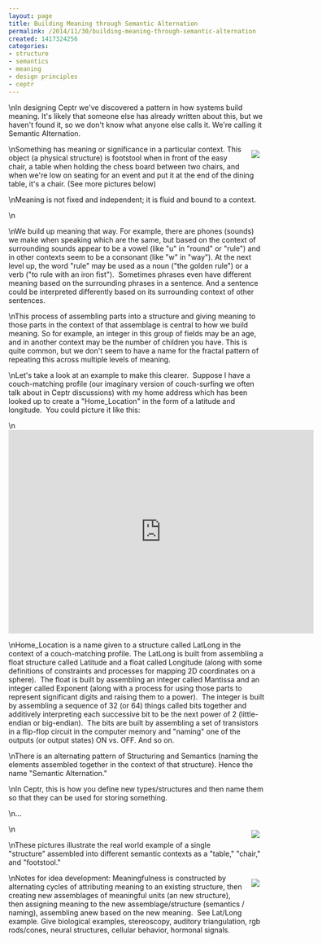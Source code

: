 ```yaml
---
layout: page
title: Building Meaning through Semantic Alternation
permalink: /2014/11/30/building-meaning-through-semantic-alternation
created: 1417324256
categories:
- structure
- semantics
- meaning
- design principles
- ceptr
---
```

\nIn designing Ceptr we've discovered a pattern in how systems build meaning. It's likely that someone else has already written about this, but we haven't found it, so we don't know what anyone else calls it. We're calling it Semantic Alternation.</p>\n<img src="{{ site.urlimg }}images/ott1.jpg" style="float: right; padding: 10px;">Something has meaning or significance in a particular context. This object (a physical structure) is footstool when in front of the easy chair, a table when holding the chess board between two chairs, and when we're low on seating for an event and put it at the end of the dining table, it's a chair. (See more pictures below)</p>\nMeaning is not fixed and independent; it is fluid and bound to a context.</p>\n<!--break--></p>\nWe build up meaning that way. For example, there are phones (sounds) we make when speaking which are the same, but based on the context of surrounding sounds appear to be a vowel (like "u" in "round" or "rule") and in other contexts seem to be a consonant (like "w" in "way"). At the next level up, the word "rule" may be used as a noun ("the golden rule") or a verb ("to rule with an iron fist"). &nbsp;Sometimes phrases even have different meaning based on the surrounding phrases in a sentence. And a sentence could be interpreted differently based on its surrounding context of other sentences.</p>\nThis process of assembling parts into a structure and giving meaning to those parts in the context of that assemblage is central to how we build meaning. So for example, an integer in this group of fields may be an age, and in another context may be the number of children you have. This is quite common, but we don't seem to have a name for the fractal pattern of repeating this across multiple levels of meaning.</p>\nLet's take a look at an example to make this clearer.&nbsp; Suppose I have a couch-matching profile (our imaginary version of couch-surfing we often talk about in Ceptr discussions) with my home address which has been looked up to create a "Home_Location" in the form of a latitude and longitude. &nbsp;You could picture it like this:</p>\n<iframe allowfullscreen="" frameborder="0" height="400" id="iframe_container" mozallowfullscreen="" src="https://prezi.com/embed/y-1ttw3mttkg/?bgcolor=ffffff&amp;lock_to_path=1&amp;autoplay=0&amp;autohide_ctrls=0#" webkitallowfullscreen="" width="600"></iframe></p>\nHome_Location is a name given to a structure called LatLong in the context of a couch-matching profile. The LatLong is built from assembling a float structure called Latitude and a float called Longitude (along with some definitions of constraints and processes for mapping 2D coordinates on a sphere).&nbsp; The float is built by assembling an integer called Mantissa and an integer called Exponent (along with a process for using those parts to represent significant digits and raising them to a power).&nbsp; The integer is built by assembling a sequence of 32 (or 64) things called bits together and additively interpreting each successive bit to be the next power of 2 (little-endian or big-endian).&nbsp; The bits are built by assembling a set of transistors in a flip-flop circuit in the computer memory and "naming" one of the outputs (or output states) ON vs. OFF. And so on.</p>\nThere is an alternating pattern of Structuring and Semantics (naming the elements assembled together in the context of that structure). Hence the name "Semantic Alternation."</p>\nIn Ceptr, this is how you define new types/structures and then name them so that they can be used for storing something.</p>\n…</p>\n<img src="{{ site.urlimg }}images/ott2.jpg" style="float:right; padding:10px;"></p>\nThese pictures illustrate the real world example of a single "structure" assembled into different semantic contexts as a "table," "chair," and "footstool."</p>\n<img src="{{ site.urlimg }}images/ott3.jpg" style="float:right; padding:10px;">Notes for idea development: Meaningfulness is constructed by alternating cycles of attributing meaning to an existing structure, then creating new assemblages of meaningful units (an new structure), then assigning meaning to the new assemblage/structure (semantics / naming), assembling anew based on the new meaning.&nbsp; See Lat/Long example. Give biological examples, stereoscopy, auditory triangulation, rgb rods/cones, neural structures, cellular behavior, hormonal signals.</p>
